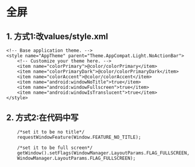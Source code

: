# 全屏

## 1. 方式1:改values/style.xml

	<!-- Base application theme. -->
    <style name="AppTheme" parent="Theme.AppCompat.Light.NoActionBar">
        <!-- Customize your theme here. -->
        <item name="colorPrimary">@color/colorPrimary</item>
        <item name="colorPrimaryDark">@color/colorPrimaryDark</item>
        <item name="colorAccent">@color/colorAccent</item>
        <item name="android:windowNoTitle">true</item>
        <item name="android:windowFullscreen">true</item>
        <item name="android:windowIsTranslucent">true</item>
    </style>

## 2. 方式2:在代码中写

		/*set it to be no title*/ 
        requestWindowFeature(Window.FEATURE_NO_TITLE);   
         
        /*set it to be full screen*/ 
        getWindow().setFlags(WindowManager.LayoutParams.FLAG_FULLSCREEN,    
        WindowManager.LayoutParams.FLAG_FULLSCREEN); 

